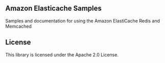 ## Amazon Elasticache Samples

Samples and documentation for using the Amazon ElastiCache Redis and Memcached

## License

This library is licensed under the Apache 2.0 License. 
